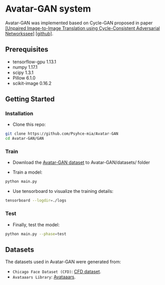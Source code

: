 # Avatar-GAN system

Avatar-GAN was implemented based on Cycle-GAN proposed in paper [[Unpaired Image-to-Image Translation using Cycle-Consistent Adversarial Networkssee]](https://arxiv.org/pdf/1703.10593.pdf) [[github]](https://github.com/xhujoy/CycleGAN-tensorflow).

## Prerequisites
- tensorflow-gpu 1.13.1
- numpy 1.17.1
- scipy 1.3.1
- Pillow 6.1.0
- scikit-image 0.16.2 

## Getting Started
### Installation
- Clone this repo:
```bash
git clone https://github.com/Psyhce-mia/Avatar-GAN
cd Avatar-GAN/GAN
```

### Train
- Download the [Avatar-GAN dataset](link) to Avatar-GAN/datasets/ folder

- Train a model:
```bash
python main.py
```
- Use tensorboard to visualize the training details:
```bash
tensorboard --logdir=./logs
```

### Test
- Finally, test the model:
```bash
python main.py --phase=test 
```

## Datasets
The datasets used in Avatar-GAN were generated from:

- `Chicago Face Dataset (CFD)`: [CFD dataset](https://chicagofaces.org/default/).
- `Avataaars Library`: [Avataaars](https://avataaars.com/).
